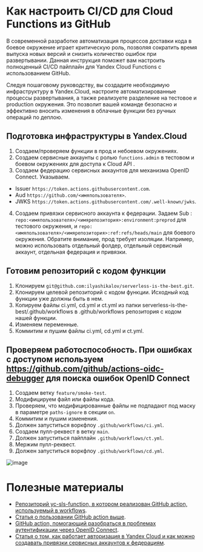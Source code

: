 # Как настроить CI/CD для Cloud Functions из GitHub
В современной разработке автоматизация процессов доставки кода в боевое окружение играет критическую роль, позволяя сократить время выпуска новых версий и снизить количество ошибок при развертывании. Данная инструкция поможет вам настроить полноценный CI/CD пайплайн для Yandex Cloud Functions с использованием GitHub.

Следуя пошаговому руководству, вы создадите необходимую инфраструктуру в Yandex.Cloud, настроите автоматизированные процессы развертывания, а также реализуете разделение на тестовое и production окружения. Это позволит вашей команде безопасно и эффективно вносить изменения в облачные функции без ручных операций по деплою.
## Подготовка инфраструктуры в Yandex.Cloud
1. Создаем/проверяем функции в прод и небоевом окружениях.
2. Создаем сервисные аккаунты с ролью ```functions.admin``` в тестовом и боевом окружениях для доступа к Cloud API .
3. Создаем федерацию сервисных аккаунтов для механизма OpenID Connect. Указываем.
- Issuer ```https://token.actions.githubusercontent.com```.
- Aud ```https://github.com/<имяпользователя>```.
- JWKS ```https://token.actions.githubusercontent.com/.well-known/jwks```.
4. Создаем привязки сервисного аккаунта к федерации. Задаем Sub : ```repo:<имяпользователя>/<имярепозитория>:environment:preprod``` для тестового окружения, и ```repo:<имяпользователя>/<имярепозитория>:ref:refs/heads/main``` для боевого окружения. Обратите внимание, прод требует изоляции. Например, можно использовать отдельный фолдер, отдельный сервисный аккаунт, отдельная федерация и привязки.
## Готовим репозиторий с кодом функции 
1. Клонируем ```git@github.com:ilyashikalov/serverless-is-the-best.git```.
2. Клонируем целевой репозиторий с кодом функции. Исходный код функции уже должны быть в нем.
3. Копируем файлы ci.yml, cd.yml и сt.yml из папки serverless-is-the-best/.github/workflows в .github/workflows репозитория с кодом нашей функции.
4. Изменяем переменные.
5. Коммитим и пушим файлы ci.yml, cd.yml и сt.yml.
## Проверяем работоспособность. При ошибках с доступом используем https://github.com/github/actions-oidc-debugger для поиска ошибок OpenID Connect
1. Создаем ветку ```feature/smoke-test```.
2. Модифицируем файл или файлы кода.
3. Проверяем, что модифицированные файлы не подпадают под маску в параметре ```paths-ignore``` в секции ```on```.
4. Коммитим и пушим изменения.
5. Должен запуститься воркфлоу ```.github/workflows/ci.yml```.
6. Создаем пулл-реквест в ветку ```main```.
7. Должен запуститься пайплайн ```.github/workflows/ct.yml```.
8. Мержим пулл-реквест.
9. Должен запуститься воркфлоу ```.github/workflows/cd.yml```.

![image](https://github.com/user-attachments/assets/6c7e5798-e422-42c2-a168-db3d1fc0d3ac)
# Полезные материалы
- [Репозиторий yc-sls-function, в котором реализован GitHub action, используемый в workflows](https://github.com/yc-actions/yc-sls-function/blob/main/action.yml).
- [Статья о пользовании GitHub action выше](https://nikolaymatrosov.ru/2021-11-08-Building-CI-CD-in-Yandex-Cloud-using-GitHub-Actions/).
- [GitHub action, помогающий разобраться в проблемах аутентификации через OpenID Connect](https://github.com/github/actions-oidc-debugger).
- [Статья о том, как работает авторизация в Yandex Cloud и как можно создавать привязки сервисных аккаунтов к федерациям](https://nikolaymatrosov.ru/2025-05-04-Authorizing-in-GitHub-Actions-via-Workload-Identities/).
